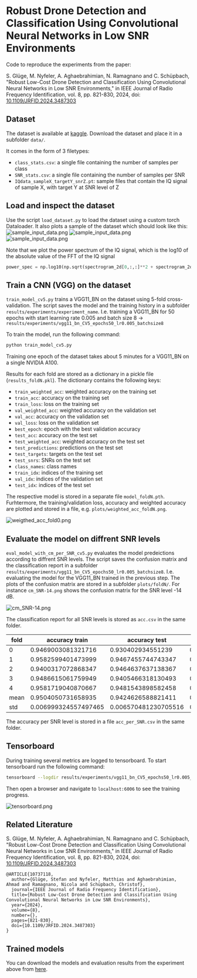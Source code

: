 # Robust Drone Detection and Classification Using Convolutional Neural Networks in Low SNR Environments
Code to reproduce the experiments from the paper:

S. Glüge, M. Nyfeler, A. Aghaebrahimian, N. Ramagnano and C. Schüpbach, "Robust Low-Cost Drone Detection and Classification Using Convolutional Neural Networks in Low SNR Environments," in IEEE Journal of Radio Frequency Identification, vol. 8, pp. 821-830, 2024, doi: [10.1109/JRFID.2024.3487303](https://doi.org/10.1109/JRFID.2024.3487303)


## Dataset
The dataset is available at [kaggle](https://www.kaggle.com/datasets/sgluege/noisy-drone-rf-signal-classification-v2). Download the dataset and place it in a subfolder `data/`. 

It comes in the form of 3 filetypes:
- `class_stats.csv`: a single file containing the number of samples per class
- `SNR_stats.csv`:  a single file containing the number of samples per SNR
- `IQdata_sampleX_targetY_snrZ.pt`: sample files that contain the IQ signal of sample X, with target Y at SNR level of Z

## Load and inspect the dataset
Use the script `load_dataset.py` to load the dataset using a custom torch Dataloader. It also plots a sample of the dataset which should look like this: 
![sample_input_data.png](doc/img/Noise_snr22.png)
![sample_input_data.png](doc/img/DJI_snr30.png)
![sample_input_data.png](doc/img/Taranis_snr-4.png)

Note that we plot the power spectrum of the IQ signal, which is the log10 of the absolute value of the FFT of the IQ signal 
```python
power_spec = np.log10(np.sqrt(spectrogram_2d[0,:,:]**2 + spectrogram_2d[1,:,:]**2))
```

## Train a CNN (VGG) on the dataset
`train_model_cv5.py` trains a VGG11_BN on the dataset using 5-fold cross-validation. The script saves the model and the training history in a subfolder `results/experiments/experiment_name`. I.e. training a VGG11_BN for 50 epochs with start learning rate 0.005 and batch size 8 ->
`results/experiments/vgg11_bn_CV5_epochs50_lr0.005_batchsize8`

To train the model, run the following command:
```bash
python train_model_cv5.py
```

Training one epoch of the dataset takes about 5 minutes for a VGG11_BN on a single NVIDIA A100.

Results for each fold are stored as a dictionary in a pickle file (`results_foldN.pkl`). The dictionary contains the following keys:
- `train_weighted_acc`: weighted accuracy on the training set
- `train_acc`: accuracy on the training set
- `train_loss`: loss on the training set
- `val_weighted_acc`: weighted accuracy on the validation set
- `val_acc`: accuracy on the validation set
- `val_loss`: loss on the validation set
- `best_epoch`: epoch with the best validation accuracy
- `test_acc`: accuracy on the test set
- `test_weighted_acc`: weighted accuracy on the test set
- `test_predictions`: predictions on the test set
- `test_targets`: targets on the test set
- `test_snrs`: SNRs on the test set
- `class_names`: class names
- `train_idx`: indices of the training set
- `val_idx`: indices of the validation set
- `test_idx`: indices of the test set

The respective model is stored in a separate file `model_foldN.pth`. Furhtermore, the training/validation loss, accuracy and weighted accuracy are plotted and stored in a file, e.g. `plots/weighted_acc_foldN.png`.

![weigthed_acc_fold0.png](doc/img/weigthed_acc_fold0.png)

## Evaluate the model on diffrent SNR levels
`eval_model_with_cm_per_SNR_cv5.py` evaluates the model predeictions according to diffrent SNR levels. The script saves the confusion matrix and the classification report in a subfolder `results/experiments/vgg11_bn_CV5_epochs50_lr0.005_batchsize8`. I.e. evaluating the model for the VGG11_BN trained in the previous step. The plots of the confusion matrix are stored in a subfolder `plots/foldN/`. For instance `cm_SNR-14.png` shows the confusion matrix for the SNR level -14 dB.

![cm_SNR-14.png](doc/img/cm_SNR-14.0.png)

The classification report for all SNR levels is stored as `acc.csv` in the same folder.

| fold | accuracy train | accuracy test | weighted accuracy train | weighted accuracy test | best_epoch |
|------|----------------|---------------|-------------------------|------------------------|------------|
| 0    | 0.9469003081321716 | 0.930402934551239 | 0.9466673135757446 | 0.9268965125083923 | 49         |
| 1    | 0.9582599401473999 | 0.9467455744743347 | 0.9585657119750977 | 0.927419126033783 | 39         |
| 2    | 0.9400317072868347 | 0.9464637637138367 | 0.939556360244751 | 0.9236124753952026 | 24         |
| 3    | 0.9486615061759949 | 0.9405466318130493 | 0.9485337734222412 | 0.9301179051399231 | 46         |
| 4    | 0.9581719040870667 | 0.9481543898582458 | 0.9575132131576538 | 0.9338380098342896 | 43         |
| mean | 0.9504050731658935 | 0.9424626588821411 | 0.9501672744750976 | 0.9283768057823181 | 40.2       |
| std  | 0.006999324557497465 | 0.006570481230705516 | 0.007099381949997308 | 0.0034253011367031045 | 8.749857141690944 |

The accuracy per SNR level is stored in a file `acc_per_SNR.csv` in the same folder.

## Tensorboard
During training several metrics are logged to tensorboard. To start tensorboard run the following command:
```bash
tensorboard --logdir results/experiments/vgg11_bn_CV5_epochs50_lr0.005_batchsize8
```
Then open a browser and navigate to `localhost:6006` to see the training progress.

![tensorboard.png](doc/img/tensorboard.png)

## Related Literature
S. Glüge, M. Nyfeler, A. Aghaebrahimian, N. Ramagnano and C. Schüpbach, "Robust Low-Cost Drone Detection and Classification Using Convolutional Neural Networks in Low SNR Environments," in IEEE Journal of Radio Frequency Identification, vol. 8, pp. 821-830, 2024, doi: [10.1109/JRFID.2024.3487303](https://doi.org/10.1109/JRFID.2024.3487303)

```
@ARTICLE{10737118,
  author={Glüge, Stefan and Nyfeler, Matthias and Aghaebrahimian, Ahmad and Ramagnano, Nicola and Schüpbach, Christof},
  journal={IEEE Journal of Radio Frequency Identification}, 
  title={Robust Low-Cost Drone Detection and Classification Using Convolutional Neural Networks in Low SNR Environments}, 
  year={2024},
  volume={8},
  number={},
  pages={821-830},
  doi={10.1109/JRFID.2024.3487303}
}
```

## Trained models
You can download the models and evaluation results from the experiment above from [here]().